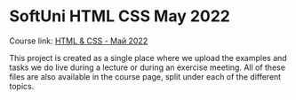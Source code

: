 # SoftUni HTML CSS May 2022

Course link: [HTML & CSS - Май 2022](https://softuni.bg/trainings/3726/html-and-css-may-2022)

This project is created as a single place where we upload the examples and tasks we do live during a lecture or during an exercise meeting. All of these files are also available in the course page, split under each of the different topics.